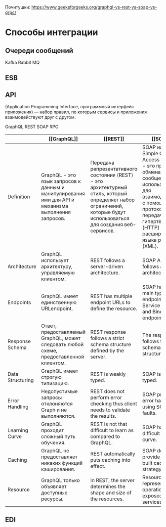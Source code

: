 
Почитушки:
https://www.geeksforgeeks.org/graphql-vs-rest-vs-soap-vs-grpc/


# Способы интеграции


## Очереди сообщений
Kafka
Rabbit MQ


## ESB

## API
(Application Programming Interface, программный интерфейс приложения) — набор правил, по которым сервисы и приложения взаимодействуют друг с другом.

GraphQL
REST
SOAP
RPC

|                  | [[GraphQL]]                                                                                         | [[REST]]                                                                                                                                                             | [[SOAP]]                                                                                                                                                                                       | [[gRPC]]                                                                                 |
| ---------------- | --------------------------------------------------------------------------------------------------- | -------------------------------------------------------------------------------------------------------------------------------------------------------------------- | ---------------------------------------------------------------------------------------------------------------------------------------------------------------------------------------------- | ---------------------------------------------------------------------------------------- |
| Definition       | GraphQL - это язык запросов к данным и манипулирования ими для API и механизма выполнения запросов. | Передача репрезентативного состояния (REST) - это архитектурный стиль, который определяет набор ограничений, которые будут использоваться для создания веб-сервисов. | SOAP или Simple Object Access Protocol - это протокол обмена сообщениями, используемый для взаимодействия с помощью протокола передачи гипертекста (HTTP) и расширяемого языка разметки (XML). | gRPC - это высокопроизводительный универсальный RPC-фреймворк с открытым исходным кодом. |
| Architecture     | GraphQL использует архитектуру, управляемую клиентом.                                               | REST follows a server-driven architecture.                                                                                                                           | SOAP API follows a SOAP architecture.                                                                                                                                                          | gRPC follows the Universal RPC framework.                                                |
| Endpoints        | GraphQL имеет единственную URLendpoint.                                                             | REST has multiple endpoint URLs to define the resource.                                                                                                              | SOAP has two main types of endpoints i.e. Service endpoint and Binding endpoint.                                                                                                               | n/a (gRPC uses method calls instead of endpoints).                                       |
| Response Schema  | Ответ, предоставляемый GraphQL, может следовать любой схеме, предоставленной клиентом.              | REST response follows a strict schema structure defined by the server.                                                                                               | The response follows the XML schema structure.                                                                                                                                                 | It uses the Protocol Buffers schema for response.                                        |
| Data Structuring | GraphQL имеет строгую типизацию.                                                                    | REST is weakly typed.                                                                                                                                                | SOAP is strongly typed.                                                                                                                                                                        | gRPC is strongly typed.                                                                  |
| Error Handling   | Недопустимые запросы отклоняются Graph и не выполняются.                                            | REST does not perform error checking thus client needs to validate the results.                                                                                      | SOAP provides error handling using SOAP faults.                                                                                                                                                | n/a (method calls are used)                                                              |
| Learning Curve   | GraphQL проходит сложный путь обучения.                                                             | REST is not that difficult to learn as compared to GraphQL.                                                                                                          | SOAP has a difficult learning curve.                                                                                                                                                           | gRPC has a moderate learning curve.                                                      |
| Caching          | GraphQL не предоставляет никаких функций кэширования.                                               | REST automatically puts caching into effect.                                                                                                                         | SOAP does not provide any in-built caching strategy.                                                                                                                                           | gRPC generally has no built-in caching.                                                  |
| Resource         | GraphQL только объявляет доступные ресурсы.                                                         | In REST, the server determines the shape and size of the resources.                                                                                                  | Resources are represented as operations exposed by web services                                                                                                                                | n/a (uses method calls).                                                                 |

## EDI






